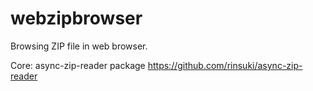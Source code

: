 # webzipbrowser

Browsing ZIP file in web browser.

Core: async-zip-reader package https://github.com/rinsuki/async-zip-reader